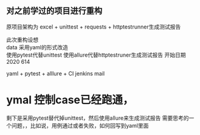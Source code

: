 ## 对之前学过的项目进行重构
原项目架构为
excel + unittest + requests + httptestrunner生成测试报告

此次重构设想  
data 采用yaml的形式改造    
使用pytest代替unittest
使用allure代替httptestruner生成测试报告
开始日期 2020 614

yaml + pytest + alllure + CI jenkins mail

# ymal 控制case已经跑通，
剩下是采用pytest替代掉unittest，然后使用allure来生成测试报告
需要思考的一个问题，，比如说，用例通过或者失败，如何回写到yaml里面
